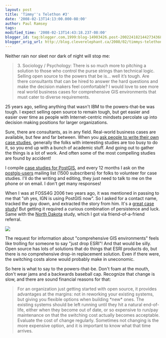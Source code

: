 ```yaml
---
layout: post
title: 'Timmy''s Telethon #3'
date: '2008-02-13T14:13:00.000-08:00'
author: Paul Ramsey
tags: 
modified_time: '2008-02-13T14:43:18.237-08:00'
blogger_id: tag:blogger.com,1999:blog-14903426.post-2002241821442734368
blogger_orig_url: http://blog.cleverelephant.ca/2008/02/timmys-telethon-3.html
---
```


Neither rain nor sleet nor dark of night will stop me:

<blockquote>3. Sociology / Psychology: There is so much more to pitching a solution to those who control the purse strings than technical logic. Selling open source to the powers that be is… well it’s tough. Are there consultants that can be hired to answer the hard questions and make the decision makers feel comfortable? I would love to see more real world business cases for comprehensive GIS environments that must cater to diverse requirements.</blockquote>

25 years ago, selling anything that wasn't IBM to the powers-that-be was tough. I expect selling open source to remain tough, but get easier and easier over time as people with Internet-centric mindsets percolate up into decision making positions for larger organizations.

Sure, there are consultants, as in any field. Real-world business cases are available, but few and far between. When you [ask people to write their own case studies](http://lists.osgeo.org/pipermail/discuss/2008-February/003105.html), generally the folks with interesting studies are too busy to do it, so you end up with a bunch of academic stuff. And going out to gather the things is a lot of work. And often some of the most compelling studies are found by accident! 

I compile [case studies for PostGIS](http://postgis.refractions.net/documentation/casestudies/), and every 12 months I ask on the [postgis-users](http://postgis.refractions.net/mailman/listinfo/postgis-users) mailing list (1500 subscribers) for folks to volunteer for case studies. I'll do the writing and editing, they just need to talk to me on the phone or on email. I don't get many responses!

When I was at FOSS4G 2006 two years ago, it was mentioned in passing to me that "oh yes, IGN is using PostGIS now". So I asked for a contact name, tracked the guy down, and extracted the story from him. It's a [great case study](http://postgis.refractions.net/documentation/casestudies/ign/)! But getting it required a curious combination of persistence and luck. Same with the [North Dakota](http://postgis.refractions.net/documentation/casestudies/northdakota/) study, which I got via friend-of-a-friend referral.

<img src="http://www.studiodentaire.com/images/dental_extraction_drawing.jpg" style="border:0" />

The request for information about "comprehensive GIS environments" feels like trolling for someone to say "just drop ESRI"! And that would be silly. Open source has lots of solutions that do things that ESRI products do, but there is no comprehensive drop-in replacement solution. Even if there were, the switching costs alone would probably make in uneconomic. 

So here is what to say to the powers-that-be. Don't foam at the mouth, don't wear jams and a backwards baseball cap. Recognize that change is slow, and there are sound financial reasons for that:

<blockquote>For an organization just getting started with open source, it provides advantages at the margins: not in reworking your existing systems, but giving you flexible options when building *new* ones. The existing systems should be left running until they hit a natural end-of-life, either when they become out of date, or so expensive to run/pay maintenance on that the switching cost actually becomes acceptable. Evaluate the cost of change regularly.  Sometimes not changing is the more expensive option, and it is important to know what that time arrives.</blockquote>

